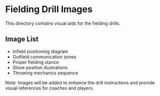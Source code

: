 # Fielding Drill Images

This directory contains visual aids for the fielding drills.

## Image List

- Infield positioning diagram
- Outfield communication zones
- Proper fielding stance
- Glove position illustrations
- Throwing mechanics sequence

Note: Images will be added to enhance the drill instructions and provide visual references for coaches and players.
